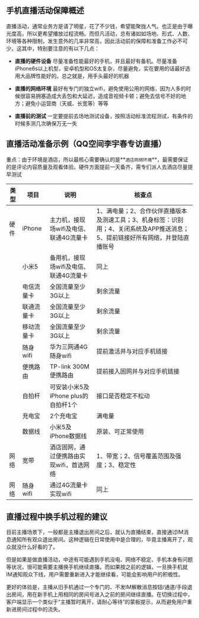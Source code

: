 ## 手机直播活动保障概述

直播活动，通常业务方是请了明星，花了不少钱，希望能聚拢人气。也正是由于曝光度高，所以更希望播放过程流畅。而但凡活动，总有诸如如场地、形式、人数、环境等各种限制，发生意外的几率非常高，因此活动前的保障和准备工作必不可少。这其中，特别要注意的有以下几点：

- **直播的硬件设备**
尽量准备性能最好的手机，并且最好有备机。尽量准备iPhone6s以上机型，安卓机型和OS太复杂，尽量避免，实在要用的话最好选用大品牌性能好的。总之就是，用手头最好的机器

- **直播的网络环境**
最好有专门的独立wifi，避免使用公用的网络，因为人多的时候很容易拥塞造成大丢包和大延迟，造成音视频卡顿；避免去信号不好的地方；避免小运营商（天威、长宽等）等等

- **直播前的测试**
一定要提前去场地测试设备，按照活动标准流程测试，有条件的时候多测几次确保万无一失

## 直播活动准备示例（QQ空间李宇春专访直播）

重点：由于环境是酒店，所以最核心需要确认的是**`酒店网络环境`**，最需要保证的是评论内容质量及观看体验。硬件方面提前一天备齐，需专们派人去酒店尽量提早测试

| 类型 | 项目 | 说明 | 核查点|
|---------|---------|---------|---------|
|硬件 | iPhone|主力机，接现场wifi及电信、联通4G流量卡|1、满电量；2、合作伙伴直播版本及测速工具；3、机身标签：识别用；4、关闭系统及APP推送消息；5、提前链接好所有网络，并登陆直播账号
| | 小米5| 备用机，接现场wifi及电信、联通4G流量卡 | 同上
| | 电信流量卡| 全国流量至少3G以上 | 剩余流量
| | 联通流量卡| 全国流量至少3G以上 | 剩余流量
| | 移动流量卡| 全国流量至少3G以上 | 剩余流量
| | 随身wifi| 华为三网通4G随身wifi | 提前激活并与对应手机链接
| | 便携路由| TP-link  300M便携路由 | 提前接入固网并与对应手机链接
| | 自拍杆| 可安装小米5及iPhone plus的自拍杆1个 |接口是否稳定不松动
| | 充电宝| 2个充电宝 | 满电量
| | 数据线| 小米5及iPhone数据线 | 原装、可正常使用
|网络 | 宽带| 酒店固网，通过便携路由实现wifi，首选网络 | 1、带宽；2、信号覆盖范围及强度；3、稳定性
|网络 | 随身wifi| 通过4G流量卡实现wifi | 同上

## 直播过程中换手机过程的建议

目前主播场景下，一般都是主播退出房间之后，就认为直播结束，直接通过IM消息通知所有观众退出房间。这种逻辑在日常使用中是合理的，毕竟主播离开了，观众就没什么好看的了。

但是如果是做直播活动，中途有可能遇到手机没电、网络不稳定、手机本身有问题等状况，很可能需要主播换手机继续直播。而如果按之前的逻辑，一旦换手机就IM通知观众下线，用户需要重新进入才能继续看，可能会影响用户的积极性。

更好的体验是，主播从旧手机通过一个专门的、不发IM解散消息按钮/通道/手段退出房间，用在新手机上用相同的房间号进入之前的房间继续直播。在切换过程中，客户端显示一个类似于“主播暂时离开，请耐心等待”的蒙板提示，从而避免用户重新进房间过程中的流失。















